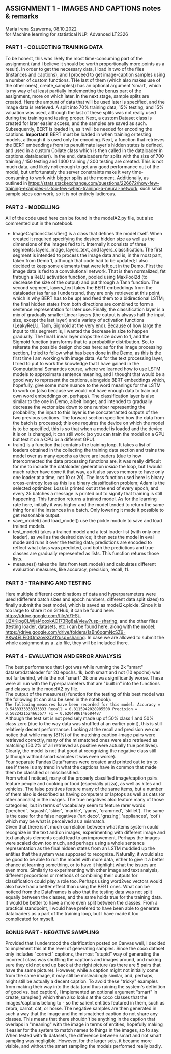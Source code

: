 ## ASSIGNMENT 1 - IMAGES AND CAPTIONS notes & remarks  
Maria Irena Szawerna, 08.10.2022  
for Machine learning for statistical NLP: Advanced LT2326  

### PART 1 - COLLECTING TRAINING DATA  
To be honest, this was likely the most time-consuming part of the assignment (and I believe it should be worth proportionally more points as a result). In order to get the necessary data, I load in two of the files (instances and captions), and I proceed to get image-caption samples using a number of custom functions. THe last of them (which also makes use of the other ones), create_samples() has an optional argument 'smart', which is my way of at least partially implementing the bonus part of the assignment, more on which later. In the next stage, sample splits are created. Here the amount of data that will be used later is specified, and the image data is retrieved. A split into 70% training data, 15% testing, and 15% valuation was used, although the last of these splits was not really used during the training and testing proper. Next, a custom Dataset class is created for later easier access, and the samples are saved as such. Subsequently, BERT is loaded in, as it will be needed for encoding the captions. **Important!** BERT must be loaded in when training or testing models, although it is used only for encoding. Next, a function that retrieves the BERT embeddings from its penultimate layer's hidden states is defined, and used in a custom Collate class which is then called in the dataloader in captions_dataloader(). In the end, dataloaders for splits with the size of 700 training / 150 testing and 1400 training / 300 testing are created. This is not much data, and likely not enough to get any good performance out of the model, but unfortunately the server constraints make it very time-consuming to work with bigger splits at the moment. Additionally, as outlined in https://stats.stackexchange.com/questions/226672/how-few-training-examples-is-too-few-when-training-a-neural-network, such small sample sizes *can* work, so it is not entirely ludicrous.

### PART 2 - MODELLING  
All of the code used here can be found in the modelA2.py file, but also commented out in the notebook.  
+ ImageCaptionsClassifier() is a class that defines the model itself. When created it required specifying the desired hidden size as well as the dimensions of the images fed to it. Internally it consists of three segments: layers_image, layers_text, and layers_classification. The first segment is intended to process the image data and is, in the most part, taken from Demo 1, although that code had to be updated; I also decided to keep some elements that were left out in the Demo. First the image data is fed to a convolutional network. That is then normalized, fet through a ReLU activation function, pooled using MaxPool2d (to decrease the size of the output) and put through a Tanh function. The second segment, layers_text takes the BERT embeddings from the dataloader (as far as I understand, they are only retrieved at this point, which is why BERT has to be up) and feed them to a bidirectional LSTM; the final hidden states from both directions are combined to form a sentence representation for later use. Finally, the classification layer is a mix of gradually smaller Linear layers (the output is always half the input size, except the last layer) and a variety of activation functions (LeakyReLU, Tanh, Sigmoid at the very end). Because of how large the input to this segment is, I wanted the decrease in size to happen gradually. The final Linear layer drops the size down to 1, and the Sigmoid function transforms that to a probability distribution. So, to reiterate the possible design choices here: as for the image processing section, I tried to follow what has been done in the Demo, as this is the first time I am working with image data. As for the text processing layer, I tried to put to work the knowledge that I have gained in the Computational Semantics course, where we learned how to use LSTM models to approximate sentence meaning, and I thought that would be a good way to represent the captions, alongside BERT embeddings which, hopefully, give some more nuance to the word meanings for the LSTM to work on (also because we would not have enough data to train out own word embeddings on, perhaps). The classification layer is also similar to the one in Demo, albeit longer, and intended to gradually decrease the vector size down to one number representing the probability; the input to this layer is the concatenanted outputs of the two previous sections. The forward section specified how the data from the batch is processed; this one requires the device on which the model is to be specified, this is so that when a model is loaded and the device it is on is changed, it can still work (so you can train the model on a GPU but test it on a CPU or a different GPU). 
+ train() is a function that contains the training loop. It takes a list of loaders obtained in the collecting the training data section and trains the model over as many epochs as there are loaders (due to how interconnected the data processing functions are, it was really difficult for me to include the dataloader generation *inside* the loop, but I would much rather have done it that way, as it also saves memory to have only one loader at a time, not 10 or 20). The loss function used here is binary cross-entropy loss as this is a binary classification problem; Adam is the selected optimizer. Loss is printed out at the end of every epoch, and every 25 batches a message is printed out to signify that training is still happening. This function returns a trained model. As for the learning rate here, initially it was higher and the model tended to return the same thing for all the instances in a batch. Only lowering it made it possible to get reasonable output.
+ save_model() and load_model() use the pickle module to save and load trained models.
+ test_model() takes a trained model and a test loader list (with only one loader), as well as the desired device; it then sets the model in eval mode and runs it over the testing data; predictions are encoded to reflect what class was predicted, and both the predictions and true classes are gradually represented as lists. This function returns those lists.
+ measures() takes the lists from test_model() and calculates different evaluation measures, like accuracy, precision, recall, f1.

### PART 3 - TRAINING AND TESTING  
Here multiple different combinations of data and hyperparameters were used (different batch sizes and epoch numbers, different data split sizes) to finally submit the best model, which is saved as model2k.pickle. Since it is too large to share it on GitHub, it can be found here: https://drive.google.com/file/d/1-Sj-U2XKlpgCLWjaI4ooxkAO173Rg8aI/view?usp=sharing, and the other files (testing loader, datasets, etc.) can be found here, along with the model: https://drive.google.com/drive/folders/1aBn6oqmNcSZ9-AKw4ELFi0IOmzovKOV1?usp=sharing. In case we are allowed to submit the whole assignment as a .zip file, they will be included there.

### PART 4 - EVALUATION AND ERROR ANALYSIS  
The best performance that I got was while running the 2k "smart" dataset/dataloader for 20 epochs. 1k, both smart and not (10 epochs) was not far behind, while the not "smart" 2k one was significantly worse. These were all run with the hyperparameters that are "built in" into the functions and classes in the modelA2.py file.  
The output of the measures() function for the testing of this best model was the following (it can also be seen in the notebook):  
`The following measures have been recorded for this model:
	Accuracy = 0.5433333333333333
	Recall = 0.8115942028985508
	Precision = 0.5022421524663677
	F1 = 0.6204986149584487`   
Although the test set is not precisely made up of 50% class 1 and 50% class zero (due to the way data was shuffled at an earlier point), this is still relatively decent performance. Looking at the recall and precision we can notice that while many (81%) of the matching caption-image pairs were retrieved correctly, many of the mismatched ones were also retrieved as matching (50.2% of all retrieved as positive were actually true positives). Clearly, the model is not that good at recognizing the negative class still (although without smart samples it was even worse).  
Four separate Pandas DataFrames were created and printed out to try to see if there is any trend in what the captions have in common that made them be classified or misclassified.  
From what I noticed, many of the properly classified image/caption pairs feature people and cooking or food (especially pizza), as well as kites and vehicles. The false positives feature many of the same items, but a number of them also is described as having computers or laptops as well as cats (or other animals) in the images. The true negatives also feature many of those categories, but in terms of vocabulary seem to feature rarer words ('perched', 'squash', 'skier', 'marble', 'yams', 'crammed', 'skillet'). The same is the case for the false negatives ('art deco', 'grazing', 'appliances', 'cot') which may be what is perceived as a mismatch.  
Given that there isn't much correlation between what items system could recognize in the text and on images, experimenting with different image and text analysis elements could lead to an improvement. Perhaps the images were scaled down too much, and perhaps using a whole sentence representation as the final hidden states from an LSTM muddied up the entities that the system was supposed to recognize. Naturally, it would also be good to be able to run the model with more data, either to give it a better chance at learning something, or to have it highlight what the issues are even more. Similarly to experimenting with other image and text analysis, different proportions or methods of combining their outputs for classification could play a role too. Perhaps using word2vec vectors would also have had a better effect than using the BERT ones. What can be noticed from the DataFrames is also that the testing data was not split equally between the classes, and the same holds true for the training data. It would be better to have a more even split between the classes. From a practical standpoint, I would have prefered to have been able to generate dataloaders as a part of the training loop, but I have made it too complicated for myself.  

### BONUS PART - NEGATIVE SAMPLING  
Provided that I understood the clarification posted on Canvas well, I decided to implement this at the level of generating samples. Since the coco dataset only includes "correct" captions, the most "stupid" way of generating the incorrect class was shuffling the captions and images around, and making sure they did not end up back at the right picture (as there are 5 pairs that have the same picture). However, while a caption might not initially come from the same image, it may still be misleadingly similar, and, perhaps, might still be actually a decent caption. To avoid these "tricky" examples from making their way into the data (and thus ruining the system's definition of good vs. bad caption), I implemented an optional argument "smart" in create_samples() which then also looks at the coco classes that the images/captions belong to - so the salient entities featured in them, such as zebra, carrot, cat, or horse. The negative samples are then generated in such a way that the image and the mismatched caption do not share any classes. This means that there shouldn't be anything in the caption that overlaps in "meaning" with the image in terms of entities, hopefully making it easier for the system to match names to things in the images, so to say.  
When tested with 1k datasets, the difference between smart and not smart sampling was negligible. However, for the larger sets, it became more visible, and without the smart sampling the models performed really badly. 
